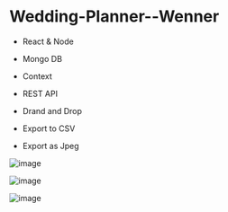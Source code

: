 # Wedding-Planner--Wenner

- React & Node
- Mongo DB

- Context
- REST API
- Drand and Drop
- Export to CSV 
- Export as Jpeg

![image](https://github.com/adipeled2244/Wenner-Wedding-Planner/assets/66279141/d9e7ec1d-6eda-43f3-a0c9-296c7276e975)

![image](https://github.com/adipeled2244/Wenner-Wedding-Planner/assets/66279141/2275d9a9-dca2-45b5-bdf3-a6852d44a302)

![image](https://github.com/adipeled2244/Wenner-Wedding-Planner/assets/66279141/d492b262-dd44-4edf-ab45-f16a2e703ee2)
